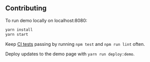 ## Contributing

To run demo locally on localhost:8080:

```bash
yarn install
yarn start
```

Keep [CI tests](https://travis-ci.org/patientslikeme/react-calendar-heatmap) passing by running `npm test` and `npm run lint` often.

Deploy updates to the demo page with `yarn run deploy:demo`.
